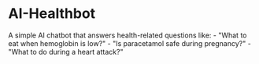 # AI-Healthbot
A simple AI chatbot that answers health-related questions like: - "What to eat when hemoglobin is low?" - "Is paracetamol safe during pregnancy?" - "What to do during a heart attack?"
